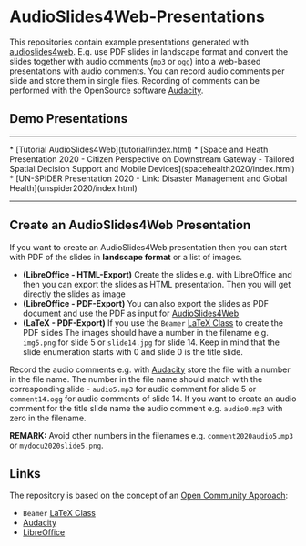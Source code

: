 # AudioSlides4Web-Presentations
This repositories contain example presentations generated with [audioslides4web](https://niebert.github.io/audioslides4web). E.g. use PDF slides in landscape format and convert the slides together with audio comments (`mp3` or `ogg`) into a web-based presentations with audio comments. You can record audio comments per slide and store them in single files. Recording of comments can be performed with the OpenSource software [Audacity](https://www.audacityteam.org/).

## Demo Presentations
<hr>
* [Tutorial AudioSlides4Web](tutorial/index.html)
* [Space and Heath Presentation 2020 - Citizen Perspective on Downstream Gateway - Tailored Spatial Decision Support and Mobile Devices](spacehealth2020/index.html)
* [UN-SPIDER Presentation 2020 - Link: Disaster Management and Global Health](unspider2020/index.html)

<hr>

## Create an AudioSlides4Web Presentation
If you want to create an AudioSlides4Web presentation then you can start with PDF of the slides in **landscape format** or a list of images.
* **(LibreOffice - HTML-Export)** Create the slides e.g. with LibreOffice and then you can export the slides as HTML presentation. Then you will get directly the slides as image
* **(LibreOffice - PDF-Export)** You can also export the slides as PDF document and use the PDF as input for [AudioSlides4Web](https://niebert.github.io/audioslides4web)
* **(LaTeX - PDF-Export)** If you use the `Beamer` [LaTeX Class](https://www.overleaf.com/learn/latex/Beamer) to create the PDF slides
The images should have a number in the filename e.g. `img5.png` for slide 5 or `slide14.jpg` for slide 14. Keep in mind that the slide enumeration starts with 0 and slide 0 is the title slide.

Record the audio comments e.g. with  [Audacity](https://www.audacityteam.org/) store the file with a number in the file name. The number in the file name should match with the corresponding slide - `audio5.mp3` for audio comment for slide 5 or `comment14.ogg` for audio comments of slide 14. If you want to create an audio comment for the title slide name the audio comment e.g. `audio0.mp3` with zero in the filename.

**REMARK:** Avoid other numbers in the filenames e.g. `comment2020audio5.mp3` or `mydocu2020slide5.png`.

## Links
The repository is based on the concept of an [Open Community Approach](https://en.wikiversity.org/wiki/OpenSource):
* `Beamer` [LaTeX Class](https://www.overleaf.com/learn/latex/Beamer)
* [Audacity](https://www.audacityteam.org/)
* [LibreOffice](https://www.libreoffice.org/download)
